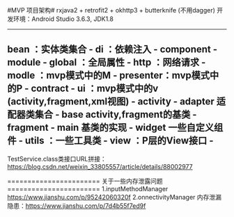 #MVP 项目架构#  rxjava2 + retrofit2 + okhttp3 + butterknife (不用dagger)
开发环境：Android Studio 3.6.3, JDK1.8

---------------------------------------------------
bean     ：实体类集合
           -
di       ：依赖注入
           - component
           - module
           -
global   ：全局属性
           -
http     ：网络请求
           -
modle    ：mvp模式中的M
           -
presenter：mvp模式中的P
           - contract
           -
ui       ：mvp模式中的v (activity,fragment,xml视图)
           - activity
           - adapter 适配器类集合
           - base activity,fragment的基类
           - fragment
           - main 基类的实现
           - widget 一些自定义组件
           -
utils    ：一些工具类
           -
view     ：P层的View接口
           -
---------------------------------------------------

TestService.class类接口URL拼接：https://blog.csdn.net/weixin_33805557/article/details/88002977





======================= 关于一些内存泄露问题 =======================
1.inputMethodManager https://www.jianshu.com/p/95242060320f
2.onnectivityManager 内存泄漏隐患：https://www.jianshu.com/p/7d4b55f7ed9f
